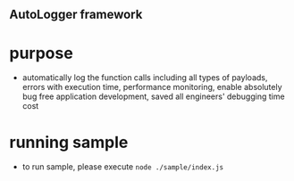   AutoLogger framework
------------------------

# purpose
- automatically log the function calls including all types of payloads, errors with execution time, performance monitoring, enable absolutely bug free application development, saved all engineers' debugging time cost

# running sample
- to run sample, please execute `node ./sample/index.js`
